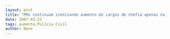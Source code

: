 ```yaml
---
layout: post
title: "PMs continuam ironizando aumento de cargos de chefia apenas na Polícia Civil"
date: 2007-03-23
tags: aumento,Polícia Civil
author: None
---
```

 